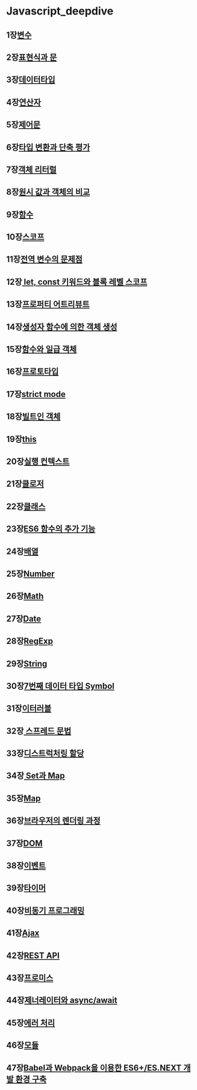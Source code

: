 # Javascript_deepdive
1장[변수](https://github.com/kyunghyunHan/Javascript_deepdive/blob/9a44946efb2810f94ecbdf962c72023395d806c3/st1/Variable.js)
--
2장[표현식과 문]()
--
3장[데이터타입]()
--
4장[연산자]()
--
5장[제어문]()
--
6장[타입 변환과 단축 평가]()
--
7장[객체 리터럴]()
--
8장[원시 값과 객체의 비교]()
--
9장[함수](https://github.com/kyunghyunHan/Javascript_deepdive/blob/b7962d3ad359ca18a4c6a4d833182d1ddeec411f/st1/function.js)
--
10장[스코프]()
--
11장[전역 변수의 문제점]()
--
12장[ let, const 키워드와 블록 레벨 스코프]()
--
13장[프로퍼티 어트리뷰트]()
--
14장[생성자 함수에 의한 객체 생성]()
--
15장[함수와 일급 객체]()
--
16장[프로토타입]()
--
17장[strict mode]()
--
18장[빌트인 객체]()
--
19장[this](https://github.com/kyunghyunHan/Javascript_deepdive/blob/e20ec03fa4d11f9c016ac0f02ce914d65b7d55be/st1/this.js)
--
20장[실행 컨텍스트]()
--
21장[클로저]()
--
22장[클래스]()
--
23장[ES6 함수의 추가 기능]()
--
24장[배열]()
--
25장[Number]()
--
26장[Math]()
--
27장[Date]()
--
28장[RegExp]()
--
29장[String]()
--
30장[7번째 데이터 타입 Symbol]()
--
31장[이터러블]()
--
32장[ 스프레드 문법]()
--
33장[디스트럭처링 할당]()
--
34장[ Set과 Map]()
--
35장[Map]()
--
36장[브라우저의 렌더링 과정]()
--
37장[DOM]()
--
38장[이벤트]()
--
39장[타이머]()
--
40장[비동기 프로그래밍]()
--
41장[Ajax]()
--
42장[REST API]()
--
43장[프로미스]()
--
44장[제너레이터와 async/await]()
--
45장[에러 처리]()
--
46장[모듈]()
--
47장[Babel과 Webpack을 이용한 ES6+/ES.NEXT 개발 환경 구축]()
--
